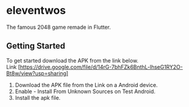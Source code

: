 # eleventwos

The famous 2048 game remade in Flutter.

## Getting Started

To get started download the APK from the link below. <br>
Link [https://drive.google.com/file/d/14rG-7bhFZk6BnthL-lhseG1RY2O-Bt8w/view?usp=sharing]

1. Download the APK file from the Link on a Android device.
2. Enable - Install From Unknown Sources on Test Android.
3. Install the apk file. 
